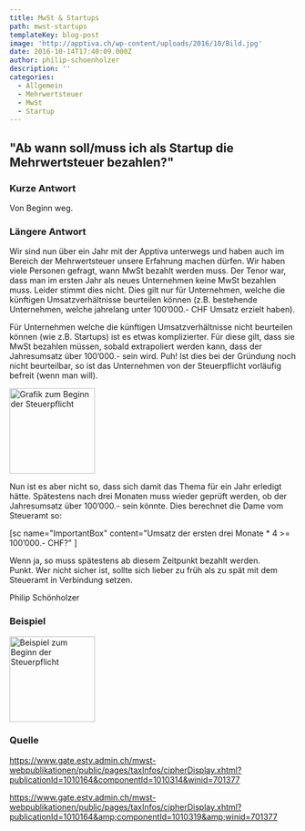 ```yaml
---
title: MwSt & Startups
path: mwst-startups
templateKey: blog-post
image: 'http://apptiva.ch/wp-content/uploads/2016/10/Bild.jpg'
date: 2016-10-14T17:40:09.000Z
author: philip-schoenholzer
description: ''
categories:
  - Allgemein
  - Mehrwertsteuer
  - MwSt
  - Startup
---
```


<h2>"Ab wann soll/muss ich als Startup die Mehrwertsteuer bezahlen?"</h2>
<h3>Kurze Antwort</h3>
Von Beginn weg.
<h3>Längere Antwort</h3>
Wir sind nun über ein Jahr mit der Apptiva unterwegs und haben auch im Bereich der Mehrwertsteuer unsere Erfahrung machen dürfen. Wir haben viele Personen gefragt, wann MwSt bezahlt werden muss. Der Tenor war, dass man im ersten Jahr als neues Unternehmen keine MwSt bezahlen muss. Leider stimmt dies nicht. Dies gilt nur für Unternehmen, welche die künftigen Umsatzverhältnisse beurteilen können (z.B. bestehende Unternehmen, welche jahrelang unter 100’000.- CHF Umsatz erzielt haben).

Für Unternehmen welche die künftigen Umsatzverhältnisse nicht beurteilen können (wie z.B. Startups) ist es etwas komplizierter. Für diese gilt, dass sie MwSt bezahlen müssen, sobald extrapoliert werden kann, dass der Jahresumsatz über 100’000.- sein wird. Puh! Ist dies bei der Gründung noch nicht beurteilbar, so ist das Unternehmen von der Steuerpflicht vorläufig befreit (wenn man will).

<a href="http://apptiva.ch/wp-content/uploads/2016/10/Screen-Shot-2016-07-08-at-11.51.39.png"><img src="http://apptiva.ch/wp-content/uploads/2016/10/Screen-Shot-2016-07-08-at-11.51.39-150x150.png" alt="Grafik zum Beginn der Steuerpflicht" width="150" height="150" class="alignnone wp-image-2457 size-thumbnail" /></a>

Nun ist es aber nicht so, dass sich damit das Thema für ein Jahr erledigt hätte. Spätestens nach drei Monaten muss wieder geprüft werden, ob der Jahresumsatz über 100’000.- sein könnte. Dies berechnet die Dame vom Steueramt so:

[sc name="ImportantBox" content="Umsatz der ersten drei Monate * 4 &gt;= 100’000.- CHF?" ]

Wenn ja, so muss spätestens ab diesem Zeitpunkt bezahlt werden. Punkt. Wer nicht sicher ist, sollte sich lieber zu früh als zu spät mit dem Steueramt in Verbindung setzen.

Philip Schönholzer

<h3>Beispiel</h3>
<a href="http://apptiva.ch/wp-content/uploads/2016/10/Screen-Shot-2016-07-08-at-12.04.06.png"><img src="http://apptiva.ch/wp-content/uploads/2016/10/Screen-Shot-2016-07-08-at-12.04.06-150x150.png" alt="Beispiel zum Beginn der Steuerpflicht" width="150" height="150" class="alignnone wp-image-2458 size-thumbnail" /></a>
<h3>Quelle</h3>
<a href="https://www.gate.estv.admin.ch/mwst-webpublikationen/public/pages/taxInfos/cipherDisplay.xhtml?publicationId=1010164&amp;componentId=1010314&amp;winid=701377">https://www.gate.estv.admin.ch/mwst-webpublikationen/public/pages/taxInfos/cipherDisplay.xhtml?publicationId=1010164&amp;componentId=1010314&amp;winid=701377
</a>

<a href="https://www.gate.estv.admin.ch/mwst-webpublikationen/public/pages/taxInfos/cipherDisplay.xhtml?publicationId=1010164&amp;componentId=1010319&amp;winid=701377">https://www.gate.estv.admin.ch/mwst-webpublikationen/public/pages/taxInfos/cipherDisplay.xhtml?publicationId=1010164&amp;componentId=1010319&amp;winid=701377</a>

